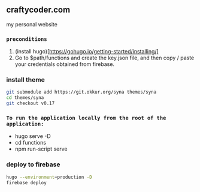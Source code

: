 ## craftycoder.com
my personal website


### `preconditions`
1. (install hugo)[https://gohugo.io/getting-started/installing/]
2. Go to $path/functions and create the key.json file, and then copy / paste your credentials obtained from firebase.

### install theme

```bash
git submodule add https://git.okkur.org/syna themes/syna
cd themes/syna
git checkout v0.17 
```

### `To run the application locally from the root of the application:`
- hugo serve -D
- cd functions
- npm run-script serve

### deploy to firebase

```bash
hugo --environment=production -D
firebase deploy
```
